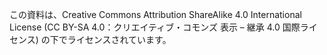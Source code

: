 この資料は、Creative Commons Attribution ShareAlike 4.0 International License (CC BY-SA 4.0：クリエイティブ・コモンズ 表示 – 継承 4.0 国際ライセンス) の下でライセンスされています。
